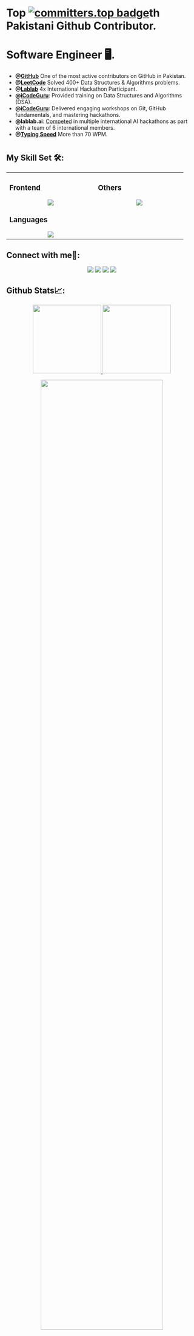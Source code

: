 <!-- <a href="https://github.com/arhamansari11">
    <img height="auto" width="100%" src="https://github-widgetbox.vercel.app/api/profile?username=arhamansari11&data=followers,repositories,stars,commits&theme=nautilus">
</a> -->

# Top [![committers.top badge](https://user-badge.committers.top/pakistan/HassanMehmood413.svg)](https://user-badge.committers.top/pakistan/HassanMehmood413)th Pakistani Github Contributor.

# Software Engineer 🖥️.

<!-- [![LeetCode user HassanMehmood413](https://img.shields.io/badge/dynamic/json?style=for-the-badge&labelColor=black&color=%23ffa116&label=Solved&query=solved&url=https%3A%2F%2Fleetcode-badge.vercel.app%2Fapi%2Fusers%2Farham_ansari11&logo=leetcode&logoColor=yellow)](https://leetcode.com/arham_ansari11/)

-->


<!-- Bio -->
- **@[GitHub](https://committers.top/pakistan)** One of the most active contributors on GitHub in Pakistan.
- **@[LeetCode](https://leetcode.com/u/Hassan_Leigons/)** Solved 400+ Data Structures & Algorithms problems.
- **@[Lablab](https://lablab.ai/event)** 4x International Hackathon Participant.
- **@[iCodeGuru](https://linkedin.com/company/icode-guru/)**: Provided training on Data Structures and Algorithms (DSA).
- **@[iCodeGuru](https://linkedin.com/company/icode-guru/)**: Delivered engaging workshops on Git, GitHub fundamentals, and mastering hackathons.
- **@lablab.ai**: [Competed](https://lablab.ai/u/@hassan_mehmood517) in multiple international AI hackathons as part with a team of 6 international members.
- **@[Typing Speed](https://www.linkedin.com/feed/update/urn:li:activity:7235577009546887168/)** More than 70 WPM.

#

## My Skill Set 🛠️:

<table><tr><td valign="top" width="25%">

### Frontend  
<a href="https://github.com/HassanMehmood413">
<div align="center">  
       <img src="https://skillicons.dev/icons?i=html,css,bootstrap,tailwind,js,react&perline=4" /> 
</div>
</a>

    
### Languages
<a href="https://github.com/HassanMehmood413">
<div align="center">
       <img src="https://skillicons.dev/icons?i=js,cpp,c,python,&perline=4" /> 
</div>
</a>

</td><td valign="top" width="25%">
  
### Others
<a href="https://github.com/HassanMehmood413">
<div align="center">
       <img src="https://skillicons.dev/icons?i=git,github,npm,figma,vscode,postman,netlify,vite,vercel,discord,stackoverflow,vscodeqt&perline=4" /> 
</div>
</a>
</td> 
<!-</tr></table>

 ## Connect with me🤝:
<div align="center">
    <a href="https://www.linkedin.com/in/hassan-mehmood-01a3a9247/" target="_blank"><img src="https://img.shields.io/badge/-Hassan%20Mehmood-0077B5?style=flat&logo=Linkedin&logoColor=white"/></a>
    <a target="_blank" href="mailto:ihassan463m@gmail.com"><img src="https://img.shields.io/badge/-ihassan463m@gmail.com-D14836?style=flat&logo=Gmail&logoColor=white"/></a>
    <a href="https://leetcode.com/u/Hassan_Leigons/" target="_blank"><img src="https://img.shields.io/badge/-Hassan%20Mehmood-FFA116?style=flat&logo=LeetCode&logoColor=white"/></a>
    <a href="https://lablab.ai/u/@hassan_mehmood517" target="_blank"><img src="https://img.shields.io/badge/-LabLab Profile-3B5998?style=flat&logo=LabLab&logoColor=white"/></a>
</div>



 ## Github Stats📈:
<p align="center">
    <a href="https://github.com/HassanMehmood413">
        <img height="180em" src="https://github-readme-stats-git-masterrstaa-rickstaa.vercel.app/api?username=HassanMehmood413&show_icons=true&theme=gotham&include_all_commits=true&count_private=true&hide_border=true"/>
        <img height="180em" src="https://github-readme-stats-eight-theta.vercel.app/api/top-langs/?username=HassanMehmood413&langs_count=12&layout=compact&langs_count=8&theme=gotham&include_all_commits=true&count_private=true&hide_border=true" />
    </a>
</p>



 <p align="center">
   <a href="https://github.com/HassanMehmood413"> 
     <img width="80%" src="https://github-readme-streak-stats.herokuapp.com/?user=HassanMehmood413&show_icons=true&locale=en&layout=demo&theme=gotham&hide_border=true" /> 
   </a>  
 </p>

<br>

#

<!-- <div align="center">
  <a href="https://github.com/HassanMehmood413">
    <img src="https://quotes-github-readme.vercel.app/api?theme=dark">
  </a>
 </div> -->

## COMPLETED INTERNATIONAL HACKATHONS🥇:

<p float="left">
  <a href="https://lablab.ai/event/ibm-watsonx-challenge/blue-mind-hackers/techease" target="_blank">
    <img src="https://storage.googleapis.com/lablab-static-eu/images/events/clyyg9s36000f357erj4ytsnm/clyyg9s36000f357erj4ytsnm_imageLink_143zw03r1.jpg" width="390">
  </a>
  <a href="https://github.com/HassanMehmood413/GenAi_Hackathon-back-">
     <img src="https://encrypted-tbn0.gstatic.com/images?q=tbn:ANd9GcRF11OYYBSFzygPE3sSBNAZtFGsy_7tMUk2nw&s" width="390">
  </a>
  <a href="https://github.com/umarwar/TechEase">
     <img src="https://i.ibb.co/5WJ62Rp/Screenshot-2024-09-11-110157.png" alt="Screenshot-2024-09-11-110157"width="390">
  </a
   <a href="https://github.com/danishmustafa86/AI-AGENT">
     <img src="https://ibb.co/SPtPB9t"><img src="https://i.ibb.co/Xb7btv7/Screenshot-2024-09-16-072758.png" alt="Screenshot-2024-09-18-110157"width="390">
  </a

</p>

<hr/>
<p align="center">
  <img src="https://quotes-github-readme.vercel.app/api?type=horizontal&theme=transparent" alt="Random Dev Quote" />
</p>


<hr/>


